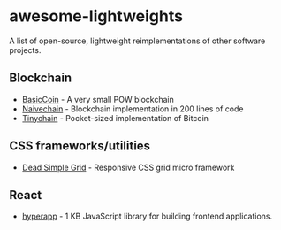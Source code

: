 # awesome-lightweights
A list of open-source, lightweight reimplementations of other software projects.

## Blockchain

- [BasicCoin](https://github.com/zack-bitcoin/basiccoin) - A very small POW blockchain
- [Naivechain](https://github.com/lhartikk/naivechain) - Blockchain implementation in 200 lines of code
- [Tinychain](https://github.com/jamesob/tinychain) - Pocket-sized implementation of Bitcoin

## CSS frameworks/utilities

- [Dead Simple Grid](https://github.com/mourner/dead-simple-grid) - Responsive CSS grid micro framework

## React

- [hyperapp](https://github.com/hyperapp/hyperapp) - 1 KB JavaScript library for building frontend applications.
